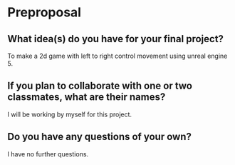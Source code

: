 # Preproposal

## What idea(s) do you have for your final project?

To make a 2d game with left to right control movement using unreal engine 5.

## If you plan to collaborate with one or two classmates, what are their names?

I will be working by myself for this project.

## Do you have any questions of your own?

I have no further questions.
